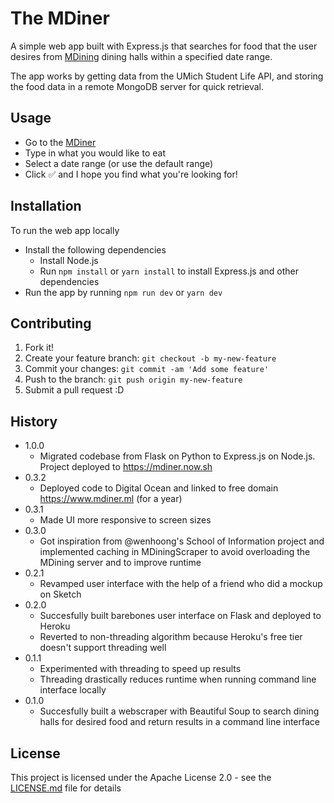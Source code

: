 # The MDiner

A simple web app built with Express.js that searches for food that the user desires from [MDining](https://dining.umich.edu/) dining halls within a specified date range.

The app works by getting data from the UMich Student Life API, and storing the food data in a remote MongoDB server for quick retrieval.

## Usage

- Go to the [MDiner](https://mdiner.now.sh)
- Type in what you would like to eat
- Select a date range (or use the default range)
- Click ✅ and I hope you find what you're looking for!

## Installation

To run the web app locally

- Install the following dependencies
  - Install Node.js
  - Run `npm install` or `yarn install` to install Express.js and other dependencies
- Run the app by running `npm run dev` or `yarn dev`

## Contributing

1. Fork it!
2. Create your feature branch: `git checkout -b my-new-feature`
3. Commit your changes: `git commit -am 'Add some feature'`
4. Push to the branch: `git push origin my-new-feature`
5. Submit a pull request :D

## History

- 1.0.0
  - Migrated codebase from Flask on Python to Express.js on Node.js. Project deployed to https://mdiner.now.sh
- 0.3.2
  - Deployed code to Digital Ocean and linked to free domain https://www.mdiner.ml (for a year)
- 0.3.1
  - Made UI more responsive to screen sizes
- 0.3.0
  - Got inspiration from @wenhoong's School of Information project and implemented caching in MDiningScraper to avoid overloading the MDining server and to improve runtime
- 0.2.1
  - Revamped user interface with the help of a friend who did a mockup on Sketch
- 0.2.0
  - Succesfully built barebones user interface on Flask and deployed to Heroku
  - Reverted to non-threading algorithm because Heroku's free tier doesn't support threading well
- 0.1.1
  - Experimented with threading to speed up results
  - Threading drastically reduces runtime when running command line interface locally
- 0.1.0
  - Succesfully built a webscraper with Beautiful Soup to search dining halls for desired food and return results in a command line interface

## License

This project is licensed under the Apache License 2.0 - see the [LICENSE.md](LICENSE.md) file for details

